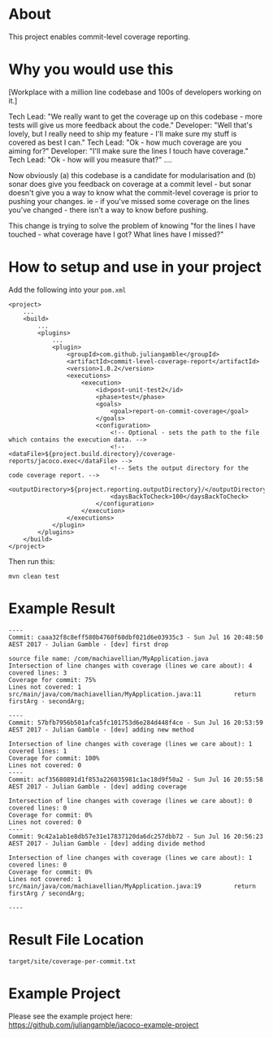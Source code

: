 # About

This project enables commit-level coverage reporting.

# Why you would use this


[Workplace with a million line codebase and 100s of developers working on it.]

Tech Lead: "We really want to get the coverage up on this codebase - more tests will give us more feedback about the code."
Developer: "Well that's lovely, but I really need to ship my feature - I'll make sure my stuff is covered as best I can."
Tech Lead: "Ok - how much coverage are you aiming for?"
Developer: "I'll make sure the lines I touch have coverage."
Tech Lead: "Ok - how will you measure that?"
....

Now obviously (a) this codebase is a candidate for modularisation and (b) sonar does give you feedback on coverage at a commit level - but sonar doesn't give you a way to know what the commit-level coverage is prior to pushing your changes. ie - if you've missed some coverage on the lines you've changed - there isn't a way to know before pushing.

This change is trying to solve the problem of knowing "for the lines I have touched - what coverage have I got? What lines have I missed?"


# How to setup and use in your project

Add the following into your `pom.xml`

    <project>
        ...
        <build>
            ...
            <plugins>
                ...
                <plugin>
                    <groupId>com.github.juliangamble</groupId>
                    <artifactId>commit-level-coverage-report</artifactId>
                    <version>1.0.2</version>
                    <executions>
                        <execution>
                            <id>post-unit-test2</id>
                            <phase>test</phase>
                            <goals>
                                <goal>report-on-commit-coverage</goal>
                            </goals>
                            <configuration>
                                <!-- Optional - sets the path to the file which contains the execution data. -->
                                <!-- <dataFile>${project.build.directory}/coverage-reports/jacoco.exec</dataFile> -->
                                <!-- Sets the output directory for the code coverage report. -->
                                <outputDirectory>${project.reporting.outputDirectory}/</outputDirectory>
                                <daysBackToCheck>100</daysBackToCheck>
                            </configuration>
                        </execution>
                    </executions>
                </plugin>
            </plugins>
        </build>
    </project>


Then run this:

    mvn clean test

# Example Result

    ----
    Commit: caaa32f8c8eff580b4760f60dbf021d6e03935c3 - Sun Jul 16 20:48:50 AEST 2017 - Julian Gamble - [dev] first drop

    source file name: /com/machiavellian/MyApplication.java
    Intersection of line changes with coverage (lines we care about): 4
    covered lines: 3
    Coverage for commit: 75%
    Lines not covered: 1
    src/main/java/com/machiavellian/MyApplication.java:11         return firstArg - secondArg;

    ----
    Commit: 57bfb7956b501afca5fc101753d6e284d448f4ce - Sun Jul 16 20:53:59 AEST 2017 - Julian Gamble - [dev] adding new method

    Intersection of line changes with coverage (lines we care about): 1
    covered lines: 1
    Coverage for commit: 100%
    Lines not covered: 0
    ----
    Commit: acf35680891d1f853a226035981c1ac18d9f50a2 - Sun Jul 16 20:55:58 AEST 2017 - Julian Gamble - [dev] adding coverage

    Intersection of line changes with coverage (lines we care about): 0
    covered lines: 0
    Coverage for commit: 0%
    Lines not covered: 0
    ----
    Commit: 9c42a1ab1e8db57e31e17837120da6dc257dbb72 - Sun Jul 16 20:56:23 AEST 2017 - Julian Gamble - [dev] adding divide method

    Intersection of line changes with coverage (lines we care about): 1
    covered lines: 0
    Coverage for commit: 0%
    Lines not covered: 1
    src/main/java/com/machiavellian/MyApplication.java:19         return firstArg / secondArg;

    ----

# Result File Location

    target/site/coverage-per-commit.txt



# Example Project

Please see the example project here: https://github.com/juliangamble/jacoco-example-project



